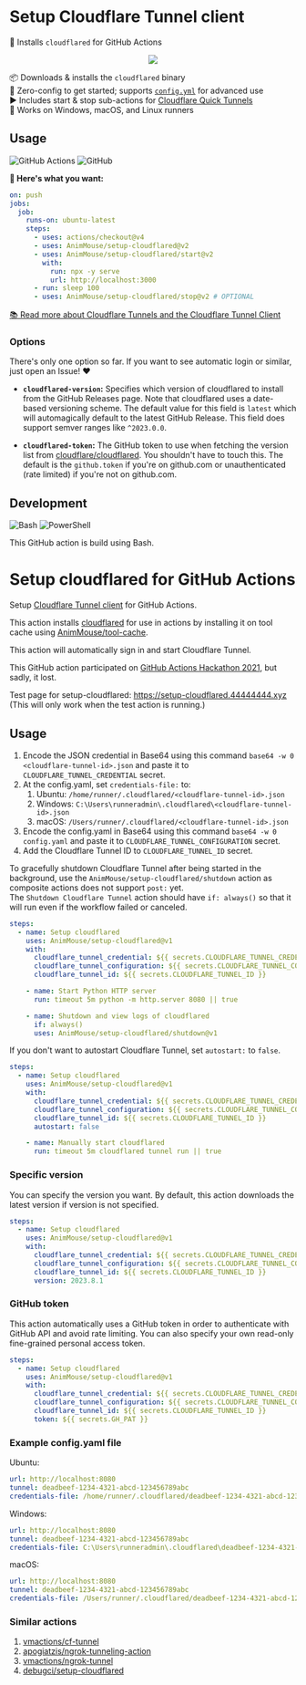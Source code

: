 # Setup Cloudflare Tunnel client

🚛 Installs `cloudflared` for GitHub Actions

<div align="center">

![](https://i.imgur.com/fCYSI7n.png)

</div>

📦 Downloads & installs the `cloudflared` binary \
🚀 Zero-config to get started; supports [`config.yml`](https://developers.cloudflare.com/cloudflare-one/connections/connect-networks/get-started/create-local-tunnel/#4-create-a-configuration-file) for advanced use \
▶️ Includes start & stop sub-actions for [Cloudflare Quick Tunnels](https://developers.cloudflare.com/cloudflare-one/connections/connect-networks/do-more-with-tunnels/trycloudflare/)  \
🌈 Works on Windows, macOS, and Linux runners

## Usage

![GitHub Actions](https://img.shields.io/static/v1?style=for-the-badge&message=GitHub+Actions&color=2088FF&logo=GitHub+Actions&logoColor=FFFFFF&label=)
![GitHub](https://img.shields.io/static/v1?style=for-the-badge&message=GitHub&color=181717&logo=GitHub&logoColor=FFFFFF&label=)

**🚀 Here's what you want:**

```yml
on: push
jobs:
  job:
    runs-on: ubuntu-latest
    steps:
      - uses: actions/checkout@v4
      - uses: AnimMouse/setup-cloudflared@v2
      - uses: AnimMouse/setup-cloudflared/start@v2
        with:
          run: npx -y serve
          url: http://localhost:3000
      - run: sleep 100
      - uses: AnimMouse/setup-cloudflared/stop@v2 # OPTIONAL
```

[📚 Read more about Cloudflare Tunnels and the Cloudflare Tunnel Client](https://developers.cloudflare.com/cloudflare-one/connections/connect-networks/)

### Options

There's only one option so far. If you want to see automatic login or similar,
just open an Issue! ❤️

- **`cloudflared-version`:** Specifies which version of cloudflared to install from the GitHub Releases page. Note that cloudflared uses a date-based versioning scheme. The default value for this field is `latest` which will automagically default to the latest GitHub Release. This field does support semver ranges like `^2023.0.0`.

- **`cloudflared-token`:** The GitHub token to use when fetching the version list from [cloudflare/cloudflared](https://github.com/cloudflare/cloudflared/releases). You shouldn't have to touch this. The default is the `github.token` if you're on github.com or unauthenticated (rate limited) if you're not on github.com.

## Development

![Bash](https://img.shields.io/static/v1?style=for-the-badge&message=Bash&color=4EAA25&logo=GNU+Bash&logoColor=FFFFFF&label=)
![PowerShell](https://img.shields.io/static/v1?style=for-the-badge&message=PowerShell&color=5391FE&logo=PowerShell&logoColor=FFFFFF&label=)

This GitHub action is build using Bash.

# Setup cloudflared for GitHub Actions

Setup [Cloudflare Tunnel client](https://github.com/cloudflare/cloudflared) for GitHub Actions.

This action installs [cloudflared](https://github.com/cloudflare/cloudflared) for use in actions by installing it on tool cache using [AnimMouse/tool-cache](https://github.com/AnimMouse/tool-cache).

This action will automatically sign in and start Cloudflare Tunnel.

This GitHub action participated on [GitHub Actions Hackathon 2021](https://dev.to/animmouse/expose-your-web-server-on-github-actions-to-the-internet-using-cloudflare-tunnel-ego), but sadly, it lost.

Test page for setup-cloudflared: https://setup-cloudflared.44444444.xyz (This will only work when the test action is running.)

## Usage

1. Encode the JSON credential in Base64 using this command `base64 -w 0 <cloudflare-tunnel-id>.json` and paste it to `CLOUDFLARE_TUNNEL_CREDENTIAL` secret.
2. At the config.yaml, set `credentials-file:` to:
   1. Ubuntu: `/home/runner/.cloudflared/<cloudflare-tunnel-id>.json`
   2. Windows: `C:\Users\runneradmin\.cloudflared\<cloudflare-tunnel-id>.json`
   3. macOS: `/Users/runner/.cloudflared/<cloudflare-tunnel-id>.json`
3. Encode the config.yaml in Base64 using this command `base64 -w 0 config.yaml` and paste it to `CLOUDFLARE_TUNNEL_CONFIGURATION` secret.
4. Add the Cloudflare Tunnel ID to `CLOUDFLARE_TUNNEL_ID` secret.

To gracefully shutdown Cloudflare Tunnel after being started in the background, use the `AnimMouse/setup-cloudflared/shutdown` action as composite actions does not support `post:` yet.\
The `Shutdown Cloudflare Tunnel` action should have `if: always()` so that it will run even if the workflow failed or canceled.

```yaml
steps:
  - name: Setup cloudflared
    uses: AnimMouse/setup-cloudflared@v1
    with:
      cloudflare_tunnel_credential: ${{ secrets.CLOUDFLARE_TUNNEL_CREDENTIAL }}
      cloudflare_tunnel_configuration: ${{ secrets.CLOUDFLARE_TUNNEL_CONFIGURATION }}
      cloudflare_tunnel_id: ${{ secrets.CLOUDFLARE_TUNNEL_ID }}

    - name: Start Python HTTP server
      run: timeout 5m python -m http.server 8080 || true

    - name: Shutdown and view logs of cloudflared
      if: always()
      uses: AnimMouse/setup-cloudflared/shutdown@v1
```

If you don't want to autostart Cloudflare Tunnel, set `autostart:` to `false`.

```yaml
steps:
  - name: Setup cloudflared
    uses: AnimMouse/setup-cloudflared@v1
    with:
      cloudflare_tunnel_credential: ${{ secrets.CLOUDFLARE_TUNNEL_CREDENTIAL }}
      cloudflare_tunnel_configuration: ${{ secrets.CLOUDFLARE_TUNNEL_CONFIGURATION }}
      cloudflare_tunnel_id: ${{ secrets.CLOUDFLARE_TUNNEL_ID }}
      autostart: false

    - name: Manually start cloudflared
      run: timeout 5m cloudflared tunnel run || true
```

### Specific version

You can specify the version you want. By default, this action downloads the latest version if version is not specified.

```yaml
steps:
  - name: Setup cloudflared
    uses: AnimMouse/setup-cloudflared@v1
    with:
      cloudflare_tunnel_credential: ${{ secrets.CLOUDFLARE_TUNNEL_CREDENTIAL }}
      cloudflare_tunnel_configuration: ${{ secrets.CLOUDFLARE_TUNNEL_CONFIGURATION }}
      cloudflare_tunnel_id: ${{ secrets.CLOUDFLARE_TUNNEL_ID }}
      version: 2023.8.1
```

### GitHub token

This action automatically uses a GitHub token in order to authenticate with GitHub API and avoid rate limiting. You can also specify your own read-only fine-grained personal access token.

```yaml
steps:
  - name: Setup cloudflared
    uses: AnimMouse/setup-cloudflared@v1
    with:
      cloudflare_tunnel_credential: ${{ secrets.CLOUDFLARE_TUNNEL_CREDENTIAL }}
      cloudflare_tunnel_configuration: ${{ secrets.CLOUDFLARE_TUNNEL_CONFIGURATION }}
      cloudflare_tunnel_id: ${{ secrets.CLOUDFLARE_TUNNEL_ID }}
      token: ${{ secrets.GH_PAT }}
```

### Example config.yaml file

Ubuntu:

```yaml
url: http://localhost:8080
tunnel: deadbeef-1234-4321-abcd-123456789abc
credentials-file: /home/runner/.cloudflared/deadbeef-1234-4321-abcd-123456789abc.json
```

Windows:

```yaml
url: http://localhost:8080
tunnel: deadbeef-1234-4321-abcd-123456789abc
credentials-file: C:\Users\runneradmin\.cloudflared\deadbeef-1234-4321-abcd-123456789abc.json
```

macOS:

```yaml
url: http://localhost:8080
tunnel: deadbeef-1234-4321-abcd-123456789abc
credentials-file: /Users/runner/.cloudflared/deadbeef-1234-4321-abcd-123456789abc.json
```

### Similar actions

1. [vmactions/cf-tunnel](https://github.com/vmactions/cf-tunnel)
2. [apogiatzis/ngrok-tunneling-action](https://github.com/apogiatzis/ngrok-tunneling-action)
3. [vmactions/ngrok-tunnel](https://github.com/vmactions/ngrok-tunnel)
4. [debugci/setup-cloudflared](https://github.com/debugci/setup-cloudflared)

